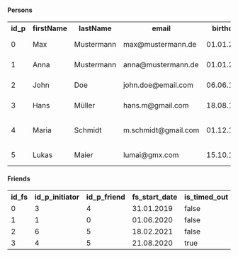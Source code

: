 #### Persons
<table title="Person">
    <tr>
        <th>id_p</th>
        <th>firstName</th>
        <th>lastName</th>
        <th>email</th>
        <th>birthday</th>
        <th>id_geoDB</th>
        <th>city</th>
        <th>password_hash</th>
    </tr>
    <tr>
        <td>0</td>
        <td>Max</td>
        <td>Mustermann</td>
        <td>max@mustermann.de</td>
        <td>01.01.2000</td>
        <td>Q483522</td>
        <td>Villach</td>
        <td>$2a$10$A7tRy7jyQsTKNVcEjkwlauKhSg6deU9bnpNJt2CeQQPkWJPKlhry6 (password)</td>
    </tr>
    <tr>
        <td>1</td>
        <td>Anna</td>
        <td>Mustermann</td>
        <td>anna@mustermann.de</td>
        <td>01.01.2001</td>
        <td>Q483522</td>
        <td>Villach</td>
        <td>$2a$10$v6vYLfGiwxC.Go1HyxKinuzNdhFto9ZW0K8cO6Y1LpNA5mt/YK5mK (house)</td>
    </tr>
    <tr>
        <td>2</td>
        <td>John</td>
        <td>Doe</td>
        <td>john.doe@email.com</td>
        <td>06.06.1990</td>
        <td>Q41753</td>
        <td>Klagenfurt</td>
        <td>$2a$10$suHpLlQe44a4IzfXSx6kUeX1VN6Os1thIBaLnr2OEkkJbeb.RVeVG (animal)</td>
    </tr>
    <tr>
        <td>3</td>
        <td>Hans</td>
        <td>Müller</td>
        <td>hans.m@gmail.com</td>
        <td>18.08.1994</td>
        <td>Q660687</td>
        <td>Velden am Wörthersee</td>
        <td>$2a$10$jyBKNyMulV6YVTgpl0M5EOl9Z2Iy/ncZvVdr.SAztZngb.qjpQJza (car)</td>
    </tr>
    <tr>
        <td>4</td>
        <td>Maria</td>
        <td>Schmidt</td>
        <td>m.schmidt@gmail.com</td>
        <td>01.12.1994</td>
        <td>Q875805</td>
        <td>Pörtschach am Wörthersee</td>
        <td>$2a$10$cQ2liy6Ut0AsaYNoQLBxOujRERYESHTRzBO0CVPuevrrMfpmuVHSi (tree)</td>
    </tr>
    <tr>
        <td>5</td>
        <td>Lukas</td>
        <td>Maier</td>
        <td>lumai@gmx.com</td>
        <td>15.10.1999</td>
        <td>Q494604</td>
        <td>Sankt Veit an der Glan</td>
        <td>$2a$10$SzI/pP8kNZ4z.HcQeRWDp.wgFFpIqc7TKhDI2qTekvBKkmLMoLxIq (computer)</td>
    </tr>
</table>

#### Friends
<table title="Friends">
    <tr>
        <th>id_fs</th>
        <th>id_p_initiator</th>
        <th>id_p_friend</th>
        <th>fs_start_date</th>
        <th>is_timed_out</th>
    </tr>
    <tr>
        <td>0</td>
        <td>3</td>
        <td>4</td>
        <td>31.01.2019</td>
        <td>false</td>
    </tr>
    <tr>
        <td>1</td>
        <td>1</td>
        <td>0</td>
        <td>01.06.2020</td>
        <td>false</td>
    </tr>
    <tr>
        <td>2</td>
        <td>6</td>
        <td>5</td>
        <td>18.02.2021</td>
        <td>false</td>
    </tr>
    <tr>
        <td>3</td>
        <td>4</td>
        <td>5</td>
        <td>21.08.2020</td>
        <td>true</td>
    </tr>
</table> 
